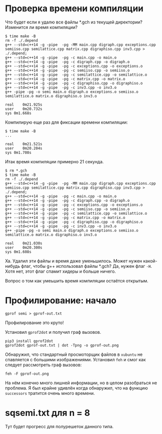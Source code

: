 
# Проверка времени компиляции

Что будет если я удалю все файлы *.gch из текущей директории? Изменится ли время компиляции?

```
$ time make -B
rm -f ./.depend
g++ --std=c++14 -g -pipe  -pg -MM main.cpp digraph.cpp exceptions.cpp semiiso.cpp semilattice.cpp matrix.cpp digraphiso.cpp inv3.cpp > ./.depend;
g++ --std=c++14 -g -pipe  -pg -c main.cpp -o main.o
g++ --std=c++14 -g -pipe  -pg -c digraph.cpp -o digraph.o
g++ --std=c++14 -g -pipe  -pg -c exceptions.cpp -o exceptions.o
g++ --std=c++14 -g -pipe  -pg -c semiiso.cpp -o semiiso.o
g++ --std=c++14 -g -pipe  -pg -c semilattice.cpp -o semilattice.o
g++ --std=c++14 -g -pipe  -pg -c matrix.cpp -o matrix.o
g++ --std=c++14 -g -pipe  -pg -c digraphiso.cpp -o digraphiso.o
g++ --std=c++14 -g -pipe  -pg -c inv3.cpp -o inv3.o
g++ -pipe -pg -o semi main.o digraph.o exceptions.o semiiso.o semilattice.o matrix.o digraphiso.o inv3.o

real	0m21.925s
user	0m20.732s
sys	0m1.668s
```

Компилирую еще раз для фиксации времени компиляции:

```
$ time make -B
...

real	0m21.521s
user	0m20.204s
sys	0m1.708s
```

Итак время компиляции примерно 21 секунда.

```
$ rm *.gch
$ time make -B
rm -f ./.depend
g++ --std=c++14 -g -pipe  -pg -MM main.cpp digraph.cpp exceptions.cpp semiiso.cpp semilattice.cpp matrix.cpp digraphiso.cpp inv3.cpp > ./.depend;
g++ --std=c++14 -g -pipe  -pg -c main.cpp -o main.o
g++ --std=c++14 -g -pipe  -pg -c digraph.cpp -o digraph.o
g++ --std=c++14 -g -pipe  -pg -c exceptions.cpp -o exceptions.o
g++ --std=c++14 -g -pipe  -pg -c semiiso.cpp -o semiiso.o
g++ --std=c++14 -g -pipe  -pg -c semilattice.cpp -o semilattice.o
g++ --std=c++14 -g -pipe  -pg -c matrix.cpp -o matrix.o
g++ --std=c++14 -g -pipe  -pg -c digraphiso.cpp -o digraphiso.o
g++ --std=c++14 -g -pipe  -pg -c inv3.cpp -o inv3.o
g++ -pipe -pg -o semi main.o digraph.o exceptions.o semiiso.o semilattice.o matrix.o digraphiso.o inv3.o

real	0m21.030s
user	0m20.300s
sys	0m1.608s
```

Ха. Удалил эти файлы и время даже уменьшилось. Может нужен какой-нибудь флаг, чтобы g++ использовал файлы *.gch? Да, нужен флаг `-H`. Хотя нет, этот флаг спамит хидеры и больше ничего.

Вопрос о том как умеьшить время компиляции остаётся открытым.

# Профилирование: начало

```
gprof semi > gprof-out.txt
```

Профилирование это круто!

Установил `gprof2dot` и получил граф вызовов.

```
pip3 install gprof2dot
gprof2dot gprof-out.txt | dot -Tpng -o gprof-out.png
```

Обнаружил, что стандартный просмоторщик файлов в `xubuntu` не спавляется с большими изображениями. Установил `feh` и смог как следует рассмотреть граф вызовов:

```
feh -F gprof-out.png
```

На нём конечно много лишней информации, но в целом разобраться не проблема. Я был крайне удивлён когда обнаружил, что на функцию `successors` тратится очень много времени.

# sqsemi.txt для n = 8

Тут будет прогресс для полурешеток данного типа.







































 
